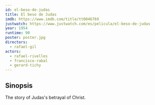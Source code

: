 ```yaml
---
id: el-beso-de-judas
title: El beso de Judas
imdb: https://www.imdb.com/title/tt0046769
justwatch: https://www.justwatch.com/es/pelicula/el-beso-de-judas
year: 1954
runtime: 90
poster: poster.jpg
directors:
  - rafael-gil
actors:
  - rafael-rivelles
  - francisco-rabal
  - gerard-tichy
---
```


## Sinopsis

The story of Judas's betrayal of Christ.
